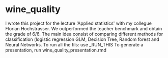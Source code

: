 # wine_quality 
I wrote this project for the lecture 'Applied statistics' with my collegue Florian Hochstrasser. We outperformed the teacher benchmark and obtain the grade of 6/6.
The main idea consist of comparing different methods for classification (logistic regression GLM, Decision Tree, Random forest and Neural Networks.
To run all the fils: use _RUN_THIS
To generate a presentation, run wine_quality_presentation.rmd

